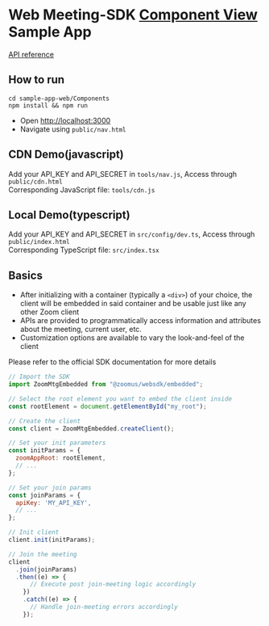# Web Meeting-SDK [Component View](https://marketplace.zoom.us/docs/sdk/native-sdks/web/component-view) Sample App
[API reference](https://marketplace.zoom.us/docs/sdk/native-sdks/web/component-view/reference)
## How to run
   
```
cd sample-app-web/Components
npm install && npm run
```
* Open [http://localhost:3000](http://localhost:3000)  
* Navigate using `public/nav.html`

## CDN Demo(javascript)
Add your API_KEY and API_SECRET in `tools/nav.js`, 
Access through `public/cdn.html`  
Corresponding JavaScript file: `tools/cdn.js`  

## Local Demo(typescript)
Add your API_KEY and API_SECRET in `src/config/dev.ts`, 
Access through `public/index.html`  
Corresponding TypeScript file: `src/index.tsx`  

## Basics
* After initializing with a container (typically a `<div>`) of your choice, the client will be embedded in said container and be usable just like any other Zoom client
* APIs are provided to programmatically access information and attributes about the meeting, current user, etc.
* Customization options are available to vary the look-and-feel of the client

Please refer to the official SDK documentation for more details

```js
// Import the SDK
import ZoomMtgEmbedded from "@zoomus/websdk/embedded";

// Select the root element you want to embed the client inside
const rootElement = document.getElementById("my_root");

// Create the client
const client = ZoomMtgEmbedded.createClient();

// Set your init parameters
const initParams = {
  zoomAppRoot: rootElement,
  // ...
};

// Set your join params
const joinParams = {
  apiKey: 'MY_API_KEY',
  // ...
};

// Init client
client.init(initParams);

// Join the meeting
client
  .join(joinParams)
  .then((e) => {
      // Execute post join-meeting logic accordingly
    })
    .catch((e) => {
      // Handle join-meeting errors accordingly
    });

```
